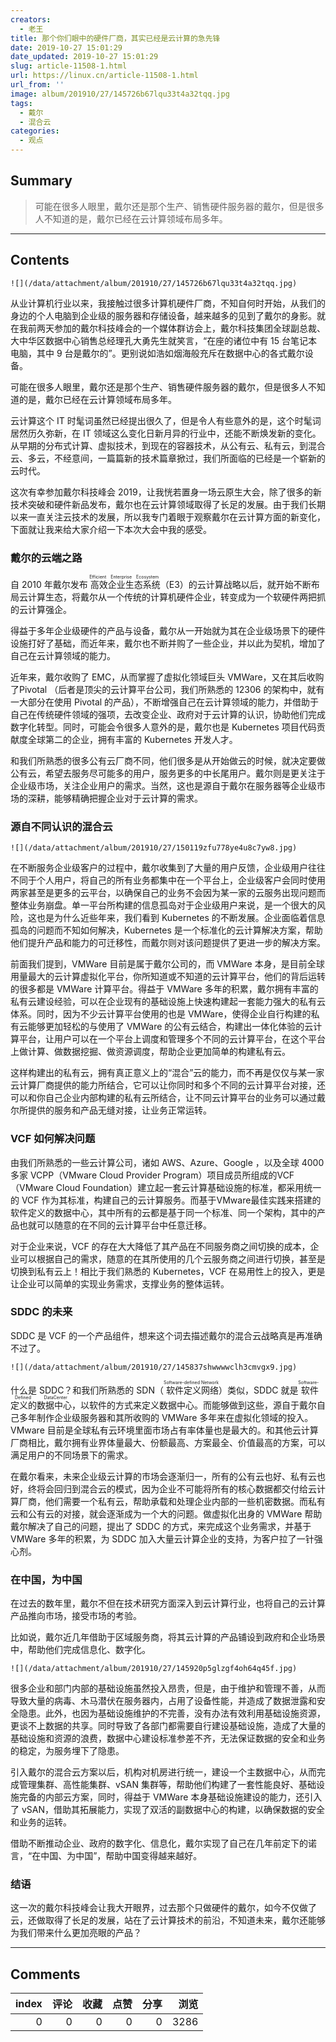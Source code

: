 ```yaml
---
creators:
  - 老王
title: 那个你们眼中的硬件厂商，其实已经是云计算的急先锋
date: 2019-10-27 15:01:29
date_updated: 2019-10-27 15:01:29
slug: article-11508-1.html
url: https://linux.cn/article-11508-1.html
url_from: ''
image: album/201910/27/145726b67lqu33t4a32tqq.jpg
tags:
  - 戴尔
  - 混合云
categories:
  - 观点
---
```


## Summary

> 可能在很多人眼里，戴尔还是那个生产、销售硬件服务器的戴尔，但是很多人不知道的是，戴尔已经在云计算领域布局多年。

***

<!-- more -->

## Contents

`![](/data/attachment/album/201910/27/145726b67lqu33t4a32tqq.jpg)`

从业计算机行业以来，我接触过很多计算机硬件厂商，不知自何时开始，从我们的身边的个人电脑到企业级的服务器和存储设备，越来越多的见到了戴尔的身影。就在我前两天参加的戴尔科技峰会的一个媒体群访会上，戴尔科技集团全球副总裁、大中华区数据中心销售总经理孔大勇先生就笑言，“在座的诸位中有 15 台笔记本电脑，其中 9 台是戴尔的”。更别说如浩如烟海般充斥在数据中心的各式戴尔设备。

可能在很多人眼里，戴尔还是那个生产、销售硬件服务器的戴尔，但是很多人不知道的是，戴尔已经在云计算领域布局多年。

云计算这个 IT 时髦词虽然已经提出很久了，但是令人有些意外的是，这个时髦词居然历久弥新，在 IT 领域这么变化日新月异的行业中，还能不断焕发新的变化。从早期的分布式计算、虚拟技术，到现在的容器技术，从公有云、私有云，到混合云、多云，不经意间，一篇篇新的技术篇章掀过，我们所面临的已经是一个崭新的云时代。

这次有幸参加戴尔科技峰会 2019，让我恍若置身一场云原生大会，除了很多的新技术突破和硬件新品发布，戴尔也在云计算领域取得了长足的发展。由于我们长期以来一直关注云技术的发展，所以我专门着眼于观察戴尔在云计算方面的新变化，下面就让我来给大家介绍一下本次大会中我的感受。

### 戴尔的云端之路

自 2010 年戴尔发布<ruby> 高效企业生态系统 <rp>  （ </rp> <rt>  Efficient Enterprise Ecosystem </rt> <rp>  ） </rp></ruby>（E3）的云计算战略以后，就开始不断布局云计算生态，将戴尔从一个传统的计算机硬件企业，转变成为一个软硬件两把抓的云计算强企。

得益于多年企业级硬件的产品与设备，戴尔从一开始就为其在企业级场景下的硬件设施打好了基础，而近年来，戴尔也不断并购了一些企业，并以此为契机，增加了自己在云计算领域的能力。

近年来，戴尔收购了 EMC，从而掌握了虚拟化领域巨头 VMWare，又在其后收购了Pivotal （后者是顶尖的云计算平台公司，我们所熟悉的 12306 的架构中，就有一大部分在使用 Pivotal 的产品），不断增强自己在云计算领域的能力，并借助于自己在传统硬件领域的强项，去改变企业、政府对于云计算的认识，协助他们完成数字化转型。同时，可能会令很多人意外的是，戴尔也是 Kubernetes 项目代码贡献度全球第二的企业，拥有丰富的 Kubernetes 开发人才。

和我们所熟悉的很多公有云厂商不同，他们很多是从开始做云的时候，就决定要做公有云，希望去服务尽可能多的用户，服务更多的中长尾用户。戴尔则是更关注于企业级市场，关注企业用户的需求。当然，这也是源自于戴尔在服务器等企业级市场的深耕，能够精确把握企业对于云计算的需求。

### 源自不同认识的混合云

`![](/data/attachment/album/201910/27/150119zfu778ye4u8c7yw8.jpg)`

在不断服务企业级客户的过程中，戴尔收集到了大量的用户反馈，企业级用户往往不同于个人用户，将自己的所有业务都集中在一个平台上，企业级客户会同时使用两家甚至是更多的云平台，以确保自己的业务不会因为某一家的云服务出现问题而整体业务崩盘。单一平台所构建的信息孤岛对于企业级用户来说，是一个很大的风险，这也是为什么近些年来，我们看到 Kubernetes 的不断发展。企业面临着信息孤岛的问题而不知如何解决，Kubernetes 是一个标准化的云计算解决方案，帮助他们提升产品和能力的可迁移性，而戴尔则对该问题提供了更进一步的解决方案。

前面我们提到，VMWare 目前是属于戴尔公司的，而 VMWare 本身，是目前全球用量最大的云计算虚拟化平台，你所知道或不知道的云计算平台，他们的背后运转的很多都是 VMWare 计算平台。得益于 VMWare 多年的积累，戴尔拥有丰富的私有云建设经验，可以在企业现有的基础设施上快速构建起一套能力强大的私有云体系。同时，因为不少云计算平台使用的也是 VMWare，使得企业自行构建的私有云能够更加轻松的与使用了 VMWare 的公有云结合，构建出一体化体验的云计算平台，让用户可以在一个平台上调度和管理多个不同的云计算平台，在这个平台上做计算、做数据挖掘、做资源调度，帮助企业更加简单的构建私有云。

这样构建出的私有云，拥有真正意义上的“混合”云的能力，而不再是仅仅与某一家云计算厂商提供的能力所结合，它可以让你同时和多个不同的云计算平台对接，还可以和你自己企业内部构建的私有云所结合，让不同云计算平台的业务可以通过戴尔所提供的服务和产品无缝对接，让业务正常运转。

### VCF 如何解决问题

由我们所熟悉的一些云计算公司，诸如 AWS、Azure、Google ，以及全球 4000 多家 VCPP（VMware Cloud Provider Program）项目成员所组成的VCF（VMware Cloud Foundation）建立起一套云计算基础设施的标准，都采用统一的 VCF 作为其标准，构建自己的云计算服务。而基于VMware最佳实践来搭建的软件定义的数据中心，其中所有的云都是基于同一个标准、同一个架构，其中的产品也就可以随意的在不同的云计算平台中任意迁移。 

对于企业来说，VCF 的存在大大降低了其产品在不同服务商之间切换的成本，企业可以根据自己的需求，随意的在其所使用的几个云服务商之间进行切换，甚至是切换到私有云上！相比于我们熟悉的 Kubernetes，VCF 在易用性上的投入，更是让企业可以简单的实现业务需求，支撑业务的整体运转。

### SDDC 的未来

SDDC 是 VCF 的一个产品组件，想来这个词去描述戴尔的混合云战略真是再准确不过了。

`![](/data/attachment/album/201910/27/145837shwwwwclh3cmvgx9.jpg)`

什么是 SDDC？和我们所熟悉的 SDN（<ruby> 软件定义网络 <rp>  （ </rp> <rt>  Software-defined Network </rt> <rp>  ） </rp></ruby>）类似，SDDC 就是<ruby> 软件定义的数据中心 <rp>  （ </rp> <rt>  Software-Defined DataCenter </rt> <rp>  ） </rp></ruby>，以软件的方式来定义数据中心。而能够做到这些，源自于戴尔自己多年制作企业级服务器和其所收购的 VMWare 多年来在虚拟化领域的投入。VMware 目前是全球私有云环境里面市场占有率体量也是最大的。和其他云计算厂商相比，戴尔拥有业界体量最大、份额最高、方案最全、价值最高的方案，可以满足用户的不同场景下的需求。

在戴尔看来，未来企业级云计算的市场会逐渐归一，所有的公有云也好、私有云也好，终将会回归到混合云的模式，因为企业不可能将所有的核心数据都交付给云计算厂商，他们需要一个私有云，帮助承载和处理企业内部的一些机密数据。而私有云和公有云的对接，就会逐渐成为一个大的问题。做虚拟化出身的 VMWare 帮助戴尔解决了自己的问题，提出了 SDDC 的方式，来完成这个业务需求，并基于 VMWare 多年的积累，为 SDDC 加入大量云计算企业的支持，为客户拉了一针强心剂。 

### 在中国，为中国

在过去的数年里，戴尔不但在技术研究方面深入到云计算行业，也将自己的云计算产品推向市场，接受市场的考验。

比如说，戴尔近几年借助于区域服务商，将其云计算的产品铺设到政府和企业场景中，帮助他们完成信息化、数字化。

`![](/data/attachment/album/201910/27/145920p5glzgf4oh64q45f.jpg)`

很多企业和部门内部的基础设施虽然投入昂贵，但是，由于维护和管理不善，从而导致大量的病毒、木马潜伏在服务器内，占用了设备性能，并造成了数据泄露和安全隐患。此外，也因为基础设施维护的不完善，没有办法有效利用基础设施资源，更谈不上数据的共享。同时导致了各部门都需要自行建设基础设施，造成了大量的基础设施和资源的浪费，数据中心建设标准参差不齐，无法保证数据的安全和业务的稳定，为服务埋下了隐患。

引入戴尔的混合云方案以后，机构对机房进行统一，建设一个主数据中心，从而完成管理集群、高性能集群、vSAN 集群等，帮助他们构建了一套性能良好、基础设施完备的内部云方案，同时，得益于 VMWare 本身基础设施建设的能力，还引入了 vSAN，借助其拓展能力，实现了双活的副数据中心的构建，以确保数据的安全和业务的运转。

借助不断推动企业、政府的数字化、信息化，戴尔实现了自己在几年前定下的诺言，“在中国、为中国”，帮助中国变得越来越好。

### 结语

这一次的戴尔科技峰会让我大开眼界，过去那个只做硬件的戴尔，如今不仅做了云，还做取得了长足的发展，站在了云计算技术的前沿，不知道未来，戴尔还能够为我们带来什么更加亮眼的产品？

***

## Comments


|   index |   评论 |   收藏 |   点赞 |   分享 |   浏览 |
|--------:|-------:|-------:|-------:|-------:|-------:|
|       0 |      0 |      0 |      0 |      0 |   3286 |
